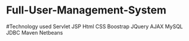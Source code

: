 # Full-User-Management-System
#Technology used 
Servlet 
JSP
Html
CSS
Boostrap
JQuery
AJAX
MySQL
JDBC
Maven
Netbeans
